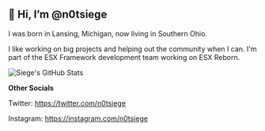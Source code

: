 ## 👋 Hi, I’m @n0tsiege

I was born in Lansing, Michigan, now living in Southern Ohio.

I like working on big projects and helping out the community when I can. I'm part of the ESX Framework development team working on ESX Reborn.

![Siege's GitHub Stats](https://github-readme-stats.vercel.app/api?username=n0tsiege&show_icons=true&theme=dark)

**Other Socials**

Twitter: https://twitter.com/n0tsiege

Instagram: https://instagram.com/n0tsiege
